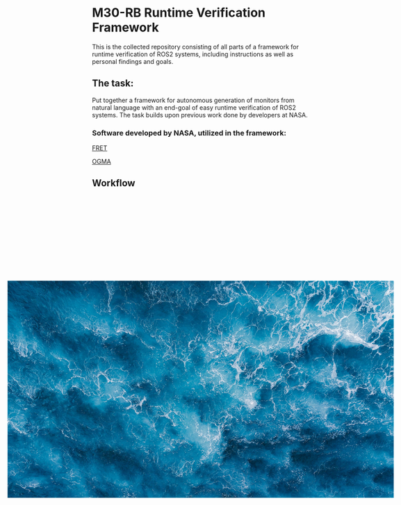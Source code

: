 # M30-RB Runtime Verification Framework

This is the collected repository consisting of all parts of a framework for runtime verification of ROS2 systems,
including instructions as well as personal findings and goals.

## The task:

Put together a framework for autonomous generation of monitors from natural language with an end-goal of easy runtime verification of ROS2 systems.
The task builds upon previous work done by developers at NASA.

### Software developed by NASA, utilized in the framework:
[FRET](https://github.com/NASA-SW-VnV/fret/tree/master)

[OGMA](https://github.com/nasa/ogma)

## Workflow

<img src="workflow.jpg" style="transform: rotate(90deg);" width="500" />
